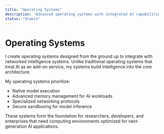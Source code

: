 ```yaml
---
title: "Operating Systems"
description: "Advanced operating systems with integrated AI capabilities"
status: "Stable"
---
```


# Operating Systems

I create operating systems designed from the ground up to integrate with networked intelligence systems. Unlike traditional operating systems that treat AI as an add-on service, my systems build intelligence into the core architecture.

My operating systems prioritize:
- Native model execution
- Advanced memory management for AI workloads
- Specialized networking protocols
- Secure sandboxing for model inference

These systems form the foundation for researchers, developers, and enterprises that need computing environments optimized for next-generation AI applications.
